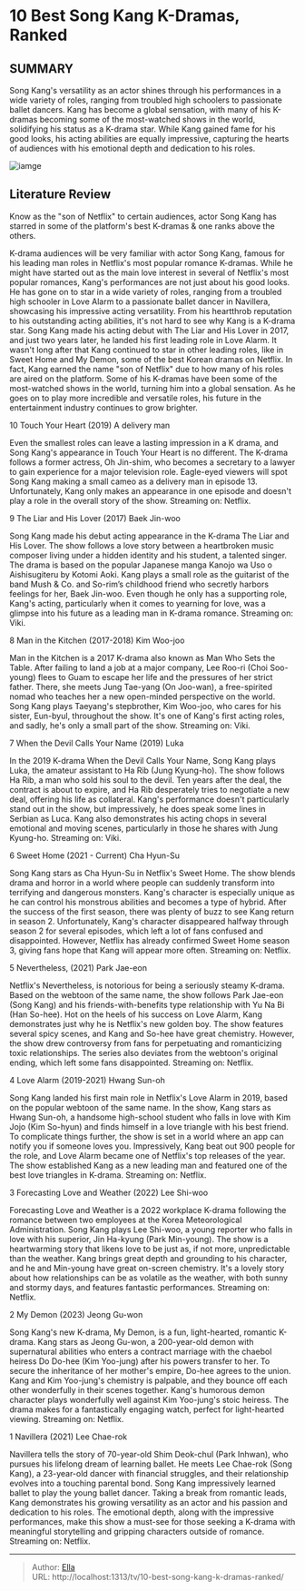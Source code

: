 # 10 Best Song Kang K-Dramas, Ranked


## SUMMARY 


 Song Kang&#39;s versatility as an actor shines through his performances in a wide variety of roles, ranging from troubled high schoolers to passionate ballet dancers. 
 Kang has become a global sensation, with many of his K-dramas becoming some of the most-watched shows in the world, solidifying his status as a K-drama star. 
 While Kang gained fame for his good looks, his acting abilities are equally impressive, capturing the hearts of audiences with his emotional depth and dedication to his roles. 

![iamge](https://static1.srcdn.com/wordpress/wp-content/uploads/2023/12/song-kang-as-jeong-gu-won-in-a-white-shirt-in-my-demon.jpg)

## Literature Review
Know as the &#34;son of Netflix&#34; to certain audiences, actor Song Kang has starred in some of the platform&#39;s best K-dramas &amp; one ranks above the others.




K-drama audiences will be very familiar with actor Song Kang, famous for his leading man roles in Netflix&#39;s most popular romance K-dramas. While he might have started out as the main love interest in several of Netflix&#39;s most popular romances, Kang&#39;s performances are not just about his good looks. He has gone on to star in a wide variety of roles, ranging from a troubled high schooler in Love Alarm to a passionate ballet dancer in Navillera, showcasing his impressive acting versatility. From his heartthrob reputation to his outstanding acting abilities, it&#39;s not hard to see why Kang is a K-drama star.
Song Kang made his acting debut with The Liar and His Lover in 2017, and just two years later, he landed his first leading role in Love Alarm. It wasn&#39;t long after that Kang continued to star in other leading roles, like in Sweet Home and My Demon, some of the best Korean dramas on Netflix. In fact, Kang earned the name &#34;son of Netflix&#34; due to how many of his roles are aired on the platform. Some of his K-dramas have been some of the most-watched shows in the world, turning him into a global sensation. As he goes on to play more incredible and versatile roles, his future in the entertainment industry continues to grow brighter.









 








 10  Touch Your Heart (2019) 
A delivery man
        

Even the smallest roles can leave a lasting impression in a K drama, and Song Kang&#39;s appearance in Touch Your Heart is no different. The K-drama follows a former actress, Oh Jin-shim, who becomes a secretary to a lawyer to gain experience for a major television role. Eagle-eyed viewers will spot Song Kang making a small cameo as a delivery man in episode 13. Unfortunately, Kang only makes an appearance in one episode and doesn&#39;t play a role in the overall story of the show.
Streaming on: Netflix. 






 9  The Liar and His Lover (2017) 
Baek Jin-woo
        

Song Kang made his debut acting appearance in the K-drama The Liar and His Lover. The show follows a love story between a heartbroken music composer living under a hidden identity and his student, a talented singer. The drama is based on the popular Japanese manga Kanojo wa Uso o Aishisugiteru by Kotomi Aoki. Kang plays a small role as the guitarist of the band Mush &amp; Co. and So-rim’s childhood friend who secretly harbors feelings for her, Baek Jin-woo. Even though he only has a supporting role, Kang&#39;s acting, particularly when it comes to yearning for love, was a glimpse into his future as a leading man in K-drama romance.
Streaming on: Viki. 






 8  Man in the Kitchen (2017-2018) 
Kim Woo-joo
        

Man in the Kitchen is a 2017 K-drama also known as Man Who Sets the Table. After failing to land a job at a major company, Lee Roo-ri (Choi Soo-young) flees to Guam to escape her life and the pressures of her strict father. There, she meets Jung Tae-yang (On Joo-wan), a free-spirited nomad who teaches her a new open-minded perspective on the world. Song Kang plays Taeyang&#39;s stepbrother, Kim Woo-joo, who cares for his sister, Eun-byul, throughout the show. It&#39;s one of Kang&#39;s first acting roles, and sadly, he&#39;s only a small part of the show.
Streaming on: Viki. 






 7  When the Devil Calls Your Name (2019) 
Luka
        

In the 2019 K-drama When the Devil Calls Your Name, Song Kang plays Luka, the amateur assistant to Ha Rib (Jung Kyung-ho). The show follows Ha Rib, a man who sold his soul to the devil. Ten years after the deal, the contract is about to expire, and Ha Rib desperately tries to negotiate a new deal, offering his life as collateral. Kang&#39;s performance doesn&#39;t particularly stand out in the show, but impressively, he does speak some lines in Serbian as Luca. Kang also demonstrates his acting chops in several emotional and moving scenes, particularly in those he shares with Jung Kyung-ho.
Streaming on: Viki. 






 6  Sweet Home (2021 - Current) 
Cha Hyun-Su


 







Song Kang stars as Cha Hyun-Su in Netflix&#39;s Sweet Home. The show blends drama and horror in a world where people can suddenly transform into terrifying and dangerous monsters. Kang&#39;s character is especially unique as he can control his monstrous abilities and becomes a type of hybrid. After the success of the first season, there was plenty of buzz to see Kang return in season 2. Unfortunately, Kang&#39;s character disappeared halfway through season 2 for several episodes, which left a lot of fans confused and disappointed. However, Netflix has already confirmed Sweet Home season 3, giving fans hope that Kang will appear more often.
Streaming on: Netflix. 






 5  Nevertheless, (2021) 
Park Jae-eon


 







Netflix&#39;s Nevertheless, is notorious for being a seriously steamy K-drama. Based on the webtoon of the same name, the show follows Park Jae-eon (Song Kang) and his friends-with-benefits type relationship with Yu Na Bi (Han So-hee). Hot on the heels of his success on Love Alarm, Kang demonstrates just why he is Netflix&#39;s new golden boy. The show features several spicy scenes, and Kang and So-hee have great chemistry. However, the show drew controversy from fans for perpetuating and romanticizing toxic relationships. The series also deviates from the webtoon&#39;s original ending, which left some fans disappointed.
Streaming on: Netflix. 






 4  Love Alarm (2019-2021) 
Hwang Sun-oh


 







Song Kang landed his first main role in Netflix&#39;s Love Alarm in 2019, based on the popular webtoon of the same name. In the show, Kang stars as Hwang Sun-oh, a handsome high-school student who falls in love with Kim Jojo (Kim So-hyun) and finds himself in a love triangle with his best friend. To complicate things further, the show is set in a world where an app can notify you if someone loves you. Impressively, Kang beat out 900 people for the role, and Love Alarm became one of Netflix&#39;s top releases of the year. The show established Kang as a new leading man and featured one of the best love triangles in K-drama.
Streaming on: Netflix. 






 3  Forecasting Love and Weather (2022) 
Lee Shi-woo
        

Forecasting Love and Weather is a 2022 workplace K-drama following the romance between two employees at the Korea Meteorological Administration. Song Kang plays Lee Shi-woo, a young reporter who falls in love with his superior, Jin Ha-kyung (Park Min-young). The show is a heartwarming story that likens love to be just as, if not more, unpredictable than the weather. Kang brings great depth and grounding to his character, and he and Min-young have great on-screen chemistry. It&#39;s a lovely story about how relationships can be as volatile as the weather, with both sunny and stormy days, and features fantastic performances.
Streaming on: Netflix. 






 2  My Demon (2023) 
Jeong Gu-won


 







Song Kang&#39;s new K-drama, My Demon, is a fun, light-hearted, romantic K-drama. Kang stars as Jeong Gu-won, a 200-year-old demon with supernatural abilities who enters a contract marriage with the chaebol heiress Do Do-hee (Kim Yoo-jung) after his powers transfer to her. To secure the inheritance of her mother&#39;s empire, Do-hee agrees to the union. Kang and Kim Yoo-jung&#39;s chemistry is palpable, and they bounce off each other wonderfully in their scenes together. Kang&#39;s humorous demon character plays wonderfully well against Kim Yoo-jung&#39;s stoic heiress. The drama makes for a fantastically engaging watch, perfect for light-hearted viewing.
Streaming on: Netflix. 






 1  Navillera (2021) 
Lee Chae-rok
        

Navillera tells the story of 70-year-old Shim Deok-chul (Park Inhwan), who pursues his lifelong dream of learning ballet. He meets Lee Chae-rok (Song Kang), a 23-year-old dancer with financial struggles, and their relationship evolves into a touching parental bond. Song Kang impressively learned ballet to play the young ballet dancer. Taking a break from romantic leads, Kang demonstrates his growing versatility as an actor and his passion and dedication to his roles. The emotional depth, along with the impressive performances, make this show a must-see for those seeking a K-drama with meaningful storytelling and gripping characters outside of romance.
Streaming on: Netflix. 


---

> Author: [Ella](https://instagram.hk.cn/)  
> URL: http://localhost:1313/tv/10-best-song-kang-k-dramas-ranked/  

